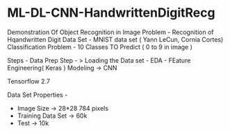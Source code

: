 # ML-DL-CNN-HandwrittenDigitRecg
Demonstration Of Object Recognition in Image 
Problem - Recognition of Hqandwritten Digit
Data Set - MNIST data set ( Yann LeCun, Cornia Cortes)
Classification Problem - 10 Classes TO Predict ( 0 to 9 in image )

Steps - 
Data Prep Step - > Loading the Data set - EDA - FEature Engineering( Keras )
Modeling -> CNN 

Tensorflow 2.7 

Data Set Properties -
 - Image Size -> 28*28 784 pixels 
 - Training Data Set -> 60k
 - Test -> 10k



